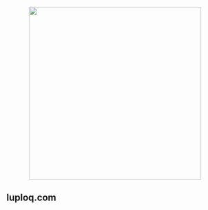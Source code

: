 <p align="center"><a href="https://luploq.com" target="_blank"><img src="https://avatars.githubusercontent.com/u/101743418?s=400&u=1f0f4bb2c8d501d09b733710407fb62f51882112&v=4" width="400"></a></p>

## luploq.com